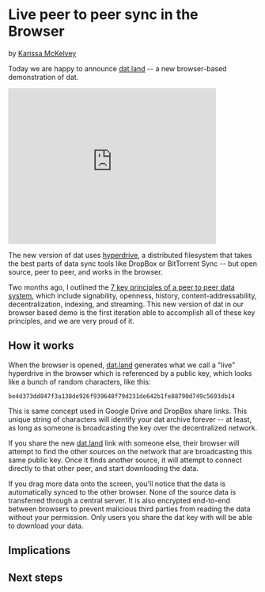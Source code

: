 # Live peer to peer sync in the Browser
by [Karissa McKelvey](http://karissa.github.io)

Today we are happy to announce [dat.land](http://dat.land) -- a new browser-based demonstration of dat.

<iframe width="420" height="315" src="https://www.youtube.com/embed/w9er-XcZLCU" frameborder="0" allowfullscreen></iframe>

The new version of dat uses [hyperdrive](http://github.com/mafintosh/hyperdrive), a distributed filesystem that takes the best parts of data sync tools like DropBox or BitTorrent Sync -- but open source, peer to peer, and works in the browser.

Two months ago, I outlined the [7 key principles of a peer to peer data system](http://datproject.org/blog/2016-05-16-key-elements), which include signability, openness, history, content-addressability, decentralization, indexing, and streaming. This new version of dat in our browser based demo is the first iteration able to accomplish all of these key principles, and we are very proud of it.

## How it works

When the browser is opened, [dat.land](http://dat.land) generates what we call a "live" hyperdrive in the browser which is referenced by a public key, which looks like a bunch of random characters, like this:

```
be4d373dd847f3a138de926f939648f79d231de642b1fe88790d749c5693db14
```

This is same concept used in Google Drive and DropBox share links. This unique string of characters will identify your dat archive forever -- at least, as long as someone is broadcasting the key over the decentralized network.

If you share the new [dat.land](http://dat.land) link with someone else, their browser will attempt to find the other sources on the network that are broadcasting this same public key. Once it finds another source, it will attempt to connect directly to that other peer, and start downloading the data.

If you drag more data onto the screen, you'll notice that the data is automatically synced to the other browser. None of the source data is transferred through a central server. It is also encrypted end-to-end between browsers to prevent malicious third parties from reading the data without your permission. Only users you share the dat key with will be able to download your data.

## Implications

## Next steps
